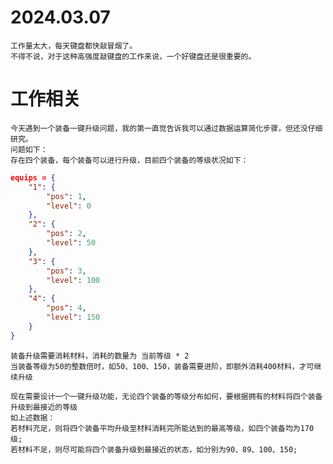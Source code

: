 # 2024.03.07
    工作量太大，每天键盘都快敲冒烟了。
    不得不说，对于这种高强度敲键盘的工作来说，一个好键盘还是很重要的。

# 工作相关
    今天遇到一个装备一键升级问题，我的第一直觉告诉我可以通过数据运算简化步骤，但还没仔细研究。
    问题如下：
    存在四个装备，每个装备可以进行升级，目前四个装备的等级状况如下：
```json
equips = {
    "1": {
        "pos": 1,
        "level": 0
    },
    "2": {
        "pos": 2,
        "level": 50
    },
    "3": {
        "pos": 3,
        "level": 100
    },
    "4": {
        "pos": 4,
        "level": 150
    }
}
```
    装备升级需要消耗材料，消耗的数量为 当前等级 * 2
    当装备等级为50的整数倍时，如50、100、150，装备需要进阶，即额外消耗400材料，才可继续升级

    现在需要设计一个一键升级功能，无论四个装备的等级分布如何，要根据拥有的材料将四个装备升级到最接近的等级
    如上述数据：
    若材料充足，则将四个装备平均升级至材料消耗完所能达到的最高等级，如四个装备均为170级;
    若材料不足，则尽可能将四个装备升级到最接近的状态，如分别为90、89、100、150;

